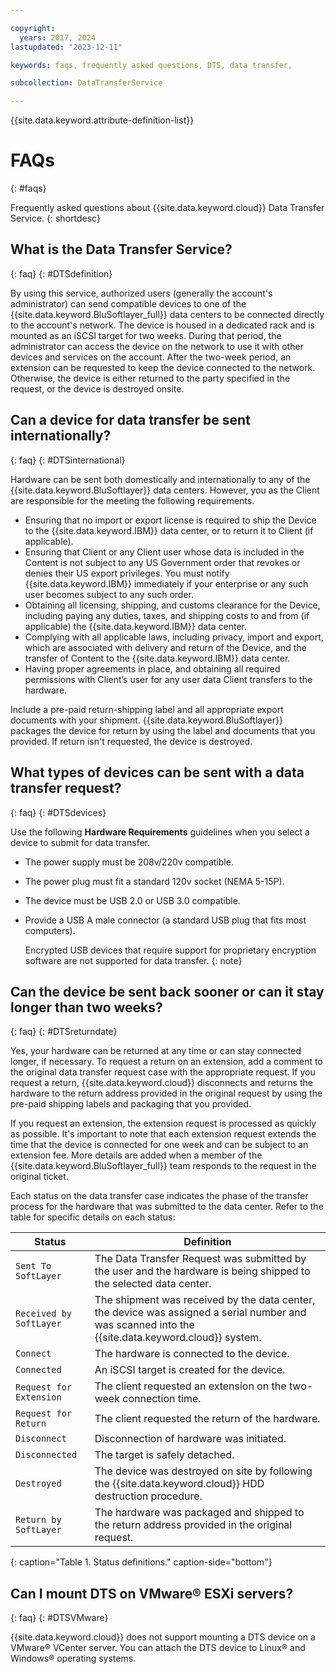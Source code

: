 ```yaml
---

copyright:
  years: 2017, 2024
lastupdated: "2023-12-11"

keywords: faqs, frequently asked questions, DTS, data transfer,

subcollection: DataTransferService

---
```


{{site.data.keyword.attribute-definition-list}}

# FAQs
{: #faqs}

Frequently asked questions about {{site.data.keyword.cloud}} Data Transfer Service.
{: shortdesc}

## What is the Data Transfer Service?
{: faq}
{: #DTSdefinition}

By using this service, authorized users (generally the account's administrator) can send compatible devices to one of the {{site.data.keyword.BluSoftlayer_full}} data centers to be connected directly to the account's network. The device is housed in a dedicated rack and is mounted as an iSCSI target for two weeks. During that period, the administrator can access the device on the network to use it with other devices and services on the account. After the two-week period, an extension can be requested to keep the device connected to the network. Otherwise, the device is either returned to the party specified in the request, or the device is destroyed onsite.

## Can a device for data transfer be sent internationally?
{: faq}
{: #DTSinternational}

Hardware can be sent both domestically and internationally to any of the {{site.data.keyword.BluSoftlayer}} data centers. However, you as the Client are responsible for the meeting the following requirements.

- Ensuring that no import or export license is required to ship the Device to the {{site.data.keyword.IBM}} data center, or to return it to Client (if applicable).
- Ensuring that Client or any Client user whose data is included in the Content is not subject to any US Government order that revokes or denies their US export privileges. You must notify {{site.data.keyword.IBM}} immediately if your enterprise or any such user becomes subject to any such order.
- Obtaining all licensing, shipping, and customs clearance for the Device, including paying any duties, taxes, and shipping costs to and from (if applicable) the {{site.data.keyword.IBM}} data center.
- Complying with all applicable laws, including privacy, import and export, which are associated with delivery and return of the Device, and the transfer of Content to the {{site.data.keyword.IBM}} data center.
- Having proper agreements in place, and obtaining all required permissions with Client’s user for any user data Client transfers to the hardware.

Include a pre-paid return-shipping label and all appropriate export documents with your shipment. {{site.data.keyword.BluSoftlayer}} packages the device for return by using the label and documents that you provided. If return isn't requested, the device is destroyed.


## What types of devices can be sent with a data transfer request?
{: faq}
{: #DTSdevices}

Use the following **Hardware Requirements** guidelines when you select a device to submit for data transfer.

- The power supply must be 208v/220v compatible.
- The power plug must fit a standard 120v socket (NEMA 5-15P).
- The device must be USB 2.0 or USB 3.0 compatible.
- Provide a USB A male connector (a standard USB plug that fits most computers).

    Encrypted USB devices that require support for proprietary encryption software are not supported for data transfer.
    {: note}

## Can the device be sent back sooner or can it stay longer than two weeks?
{: faq}
{: #DTSreturndate}

Yes, your hardware can be returned at any time or can stay connected longer, if necessary. To request a return on an extension, add a comment to the original data transfer request case with the appropriate request. If you request a return, {{site.data.keyword.cloud}} disconnects and returns the hardware to the return address provided in the original request by using the pre-paid shipping labels and packaging that you provided.

If you request an extension, the extension request is processed as quickly as possible. It's important to note that each extension request extends the time that the device is connected for one week and can be subject to an extension fee. More details are added when a member of the {{site.data.keyword.BluSoftlayer_full}} team responds to the request in the original ticket.

Each status on the data transfer case indicates the phase of the transfer process for the hardware that was submitted to the data center. Refer to the table for specific details on each status:

|Status 	| Definition |
|---------| -----------|
|`Sent To SoftLayer` |The Data Transfer Request was submitted by the user and the hardware is being shipped to the selected data center.|
|`Received by SoftLayer` |	The shipment was received by the data center, the device was assigned a serial number and was scanned into the {{site.data.keyword.cloud}} system.|
|`Connect` |	The hardware is connected to the device.|
|`Connected` |	An iSCSI target is created for the device.|
|`Request for Extension` | The client requested an extension on the two-week connection time.|
|`Request for Return` | The client requested the return of the hardware.|
|`Disconnect` |	Disconnection of hardware was initiated.|
|`Disconnected` |	The target is safely detached.|
|`Destroyed` | The device was destroyed on site by following the {{site.data.keyword.cloud}} HDD destruction procedure.|
|`Return by SoftLayer` |	The hardware was packaged and shipped to the return address provided in the original request.|
{: caption="Table 1. Status definitions." caption-side="bottom"}

## Can I mount DTS on VMware&reg; ESXi servers?
{: faq}
{: #DTSVMware}

{{site.data.keyword.cloud}} does not support mounting a DTS device on a VMware&reg; VCenter server. You can attach the DTS device to Linux&reg; and Windows&reg; operating systems.
